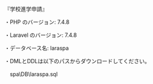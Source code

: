 『学校進学申請』

・PHP のバージョン: 7.4.8

・Laravel のバージョン: 7.4.8

・データベース名: laraspa

・DMLとDDLは以下のパスからダウンロードしてください。

　spa\DB\laraspa.sql
